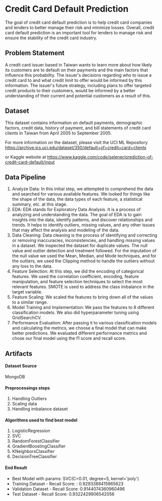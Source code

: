 # Credit Card Default Prediction

The goal of credit card default prediction is to help credit card companies and lenders to better manage their risk and minimize losses. Overall, credit card default prediction is an important tool for lenders to manage risk and ensure the stability of the credit card industry.


## Problem Statement
A credit card issuer based in Taiwan wants to learn more about how likely its customers are to default on their payments and the main factors that influence this probability. The issuer's decisions regarding who to issue a credit card to and what credit limit to offer would be informed by this information. The issuer's future strategy, including plans to offer targeted credit products to their customers, would be informed by a better understanding of their current and potential customers as a result of this.

## Dataset
This dataset contains information on default payments, demographic factors, credit data, history of payment, and bill statements of credit card clients in Taiwan from April 2005 to September 2005. 

For more information on the dataset, please visit the UCI ML Repository
https://archive.ics.uci.edu/dataset/350/default+of+credit+card+clients

or Kaggle website at https://www.kaggle.com/code/selener/prediction-of-credit-card-default/input

## Data Pipeline
1. Analyze Data: In this initial step, we attempted to comprehend the data and searched for various available features. We looked for things like the shape of the data, the data types of each feature, a statistical summary, etc. at this stage.
2. EDA: EDA stands for Exploratory Data Analysis. It is a process of analyzing and understanding the data. The goal of EDA is to gain insights into the data, identify patterns, and discover relationships and trends. It helps to identify outliers, missing values, and any other issues that may affect the analysis and modeling of the data.
3. Data Cleaning: Data cleaning is the process of identifying and correcting or removing inaccuracies, inconsistencies, and handling missing values in a dataset. We inspected the dataset for duplicate values. The null value and outlier detection and treatment followed. For the imputation of the null value we used the Mean, Median, and Mode techniques, and for the outliers, we used the Clipping method to handle the outliers without any loss to the data.
4. Feature Selection: At this step, we did the encoding of categorical features. We used the correlation coefficient, encoding, feature manipulation, and feature selection techniques to select the most relevant features. SMOTE is used to address the class imbalance in the target variable.
5. Feature Scaling: We scaled the features to bring down all of the values to a similar range. 
6. Model Training and Implementation: We pass the features to 8 different classification models. We also did hyperparameter tuning using GridSearchCV.
7. Performance Evaluation: After passing it to various classification models and calculating the metrics, we choose a final model that can make better predictions. We evaluated different performance metrics and chose our final model using the f1 score and recall score.

## Artifacts

#### Dataset Source
MongoDB

#### Preprocessings steps
1. Handling Outliers
2. Scaling data
3. Handling imbalance dataset


#### Algorithms used to find best model
1. LogisticRegression
2. SVC
3. RandomForestClassifier
4. GradientBoostingClassifier
5. KNeighborsClassifier
6. DecisionTreeClassifier

#### End Result
* Best Model with params: SVC(C=0.01, degree=5, kernel='poly')
* Training Dataset - Recall Score: : 0.9293388415965623
* Validation Dataset - Recall Score: 0.9144074360960496
* Test Dataset - Recall Score: 0.9322429906542056
